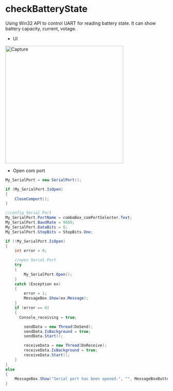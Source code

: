 # checkBatteryState
Using Win32 API to control UART for reading battery state. It can show battery capacity, current, votage.

* UI
<img width="366" alt="Capture" src="https://github.com/testtestProblem/checkBatteryState/assets/107662393/7f8f4a2f-42a9-4cd4-8197-e484eabfe06b">

* Open com port
```C#
My_SerialPort = new SerialPort();

if (My_SerialPort.IsOpen)
{
    CloseComport();
}

//config Serial Port
My_SerialPort.PortName = comboBox_comPortSelecter.Text;
My_SerialPort.BaudRate = 9600;
My_SerialPort.DataBits = 8;
My_SerialPort.StopBits = StopBits.One;

if (!My_SerialPort.IsOpen)
{
    int error = 0;

    //open Serial Port
    try
    {
        My_SerialPort.Open();
    }
    catch (Exception ex)
    {
        error = 1;
        MessageBox.Show(ex.Message);
    }           
    if (error == 0)
    {
      Console_receiving = true;

        sendData = new Thread(DoSend);
        sendData.IsBackground = true;
        sendData.Start();

        receiveData = new Thread(DoReceive);
        receiveData.IsBackground = true;
        receiveData.Start();
	}
}
else
{
    MessageBox.Show("Serial port has been opened.", "", MessageBoxButtons.OK, MessageBoxIcon.Error);
}
```
